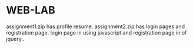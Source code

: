 # WEB-LAB
assignment1.zip has profile resume.
 assignment2.zip has login pages and registration page.
 login page in using javascript and registration page in of jquery..
 
